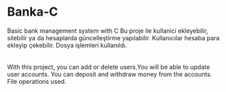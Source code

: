 # Banka-C
Basic bank management system with C
Bu proje ile kullanici ekleyebilir, silebilir ya da hesaplarda güncelleştirme yapılabilir. Kullanıcılar hesaba para ekleyip çekebilir. Dosya işlemleri kullanıldı.
<br><br><br>
With this project, you can add or delete users.You will be able to update user accounts. You can deposit and withdraw money from the accounts. File operations used.
